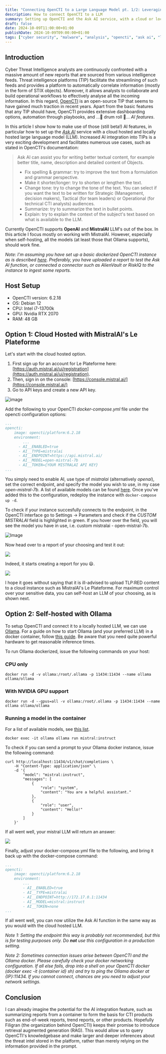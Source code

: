 ```yaml
---
title: "Connecting OpenCTI to a Large Language Model pt. 1/2: Leveraging the Ask AI feature"
description: How to connect OpenCTI to a LLM
summary: Setting up OpenCTI and the Ask AI service, with a cloud or locally served LLM.
draft: false
date: 2024-10-09T11:00:00+01:00
publishDate: 2024-10-09T09:00:00+01:00
tags: ["cyber security", "malware", "analysis", "opencti", "ask ai", "llm", "data science", "machine learning", "deep learning", "large language models", "ollama"]
---
```


## Introduction

Cyber Threat Intelligence analysts are continuously confronted with a massive amount of new reports 
that are sourced from various intelligence feeds. Threat intelligence platforms (TIP) facilitate the streamlining of such feeds and 
provides a platform to automatically correlate information (mostly in the form of STIX objects). Moreover, it allows
analysts to collaborate and build operational workflows to effectively analyse all the incoming information. In this regard, [OpenCTI](https://github.com/OpenCTI-Platform/opencti) is an open-source TIP that seems to have gained much traction in recent years. Apart from the basic features that any TIP should have, 
OpenCTI provides extensive dashboarding options, automation through playbooks, and ...:drum: drum roll :drum:... *AI features*.

In this article I show how to make use of those (still beta!) AI features, in particular how to set up the [*Ask AI*](https://docs.opencti.io/latest/usage/ask-ai/) service with a cloud
hosted and locally hosted large language model (LLM). Increased AI integration into TIPs is a very exciting development and facilitates numerous use cases, such as stated
in OpenCTI's documentation:


> Ask AI can assist you for writing better textual content, for example better title, name, description and detailed content of Objects.
>
>    - Fix spelling & grammar: try to improve the text from a formulation and grammar perspective.
>    - Make it shorter/longer: try to shorten or lengthen the text.
>    - Change tone: try to change the tone of the text. You can select if you want the text to be written for Strategic (Management, decision makers), Tactical (for team leaders) or Operational (for technical CTI analysts) audiences.
>    - Summarize: try to summarize the text in bullet points.
>    - Explain: try to explain the context of the subject's text based on what is available to the LLM.

Currently OpenCTI supports **OpenAI** and **MistralAI** LLM's out of the box. In this article I focus mostly
on working with MistralAI. However, especially when self-hosting, all the models (at least those that Ollama supports),
should work fine. 

*Note: I'm assuming you have set up a basic dockerized OpenCTI instance as is described [here](https://docs.opencti.io/latest/deployment/installation/)*.
*Preferably, you have uploaded a report to test the Ask AI function, or connected a connector such as AlienVault or RiskIQ to the instance to ingest some reports.*

## Host Setup
- OpenCTI version: 6.2.18
- OS: Debian 12
- CPU: Intel i7-13700k
- GPU: Nvidia RTX 2070
- RAM: 48 GB

## Option 1: Cloud Hosted with MistralAI's Le Plateforme

Let's start with the cloud hosted option.

1. First sign up for an account for Le Plateforme here: [https://auth.mistral.ai/ui/registration](https://auth.mistral.ai/ui/registration).
2. Then, sign in on the console: [https://console.mistral.ai/](https://console.mistral.ai/)
3. Go to API keys and create a new API key. 

![image](img/le_plateforme.png)

Add the following to your OpenCTI *docker-compose.yml* file under the opencti configuration options:

```YAML
...
opencti:
    image: opencti/platform:6.2.18
    environment:
        ...
      - AI__ENABLED=true 
      - AI__TYPE=mistralai
      - AI__ENDPOINT=https://api.mistral.ai/
      - AI__MODEL=open-mistral-7b
      - AI__TOKEN={YOUR MISTRALAI API KEY}
...
```

You simply need to enable AI, use type of *mistralai* (alternatively *openai*), set the correct endpoint, and specify the model you wish to use,
in my case *open-mistral-7b*. A list of available models can be found [here](https://docs.mistral.ai/getting-started/models/models_overview/). Once you've added this to the
configuration, redeploy the instance with ``` docker-compose up -d ```. 

To check if your instance succesfully connects to the endpoint, in the OpenCTI interface go to Settings -> Parameters and check if the *CUSTOM MISTRALAI* field is highlighted in green. If you hover over the field, you will see the model you have in use, i.e. custom mistralai - open-mistral-7b. 

![Image](img/opencti_parameters.png)

Now head over to a report of your choosing and test it out:

![](img/ask_ai.png)

Indeed, it starts creating a report for you :smiley:.

![](img/ask_ai_finished.png)

I hope it goes without saying that it is ill-advised to upload TLP:RED content to a cloud instance such as MistralAI's Le Plateforme.
For maximum control over your sensitive data, you can self-host an LLM of your choosing, as is shown next. 

## Option 2: Self-hosted with Ollama

To setup OpenCTI and connect it to a locally hosted LLM, we can use [Ollama](http://www.ollama.com).
For a guide on how to start Ollama (and your preferred LLM) in a docker container, follow [this guide](https://ollama.com/blog/ollama-is-now-available-as-an-official-docker-image). 
Be aware that you need quite powerful hardware to get reasonable inference times. 

To run Ollama dockerized, issue the following commands on your host:

### CPU only
```
docker run -d -v ollama:/root/.ollama -p 11434:11434 --name ollama ollama/ollama
```

### With NVIDIA GPU support
```
docker run -d --gpus=all -v ollama:/root/.ollama -p 11434:11434 --name ollama ollama/ollama
```

### Running a model in the container
For a list of available models, see [this list](https://ollama.com/library).
```
docker exec -it ollama ollama run mistral:instruct
```

To check if you can send a prompt to your Ollama docker instance, issue the following command:

```
curl http://localhost:11434/v1/chat/completions \
    -H "Content-Type: application/json" \
    -d '{
        "model": "mistral:instruct",
        "messages": [
            {
                "role": "system",
                "content": "You are a helpful assistant."
            },
            {
                "role": "user",
                "content": "Hello!"
            }
        ]
    }'
```

If all went well, your mistral LLM will return an answer: 

![](img/curl.png)

Finally, adjust your docker-compose.yml file to the following, and bring it back up with the docker-compose command:

```YAML
...
opencti:
    image: opencti/platform:6.2.18
    environment:
        ...
        - AI__ENABLED=true 
        - AI__TYPE=mistralai
        - AI__ENDPOINT=http://172.17.0.1:11434
        - AI__MODEL=mistral:instruct
        - AI__TOKEN=none
...
```
If all went well, you can now utilize the Ask AI function in the same way as you would with the cloud hosted LLM.

*Note 1: Setting the endpoint this way is probably not recommended, but this is for testing purposes only. Do **not** use this configuration
in a production setting.*

*Note 2: Sometimes connection issues arise between OpenCTI and the Ollama docker. Please carefully check your docker networking
configuration. If all else fails, drop into a shell on your OpenCTI docker (docker exec -it {container id} sh) and try to ping
the Ollama docker at {IP}:11434. If you cannot connect, chances are you need to adjust your network settings.*

## Conclusion

I can already imagine the potential for the AI integration feature, such as summarizing reports from a container to form
the basis for CTI products such as end-of-week reports, trend reports, or other products. Hopefully Filigran (the organization behind OpenCTI)
keeps their promise to introduce retrieval augmented generation (RAG). This would allow us to query OpenCTI's knowledgebase and make larger
and deeper inferences about the threat intel stored in the platform, rather than merely relying on the information provided in the prompt.